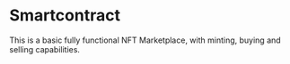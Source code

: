 # Smartcontract
This is a basic fully functional NFT Marketplace, with minting, buying and selling capabilities.
